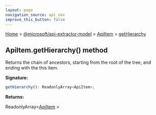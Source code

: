 ```yaml
---
layout: page
navigation_source: api_nav
improve_this_button: false
---
```



[Home](./index.md) &gt; [@microsoft/api-extractor-model](./api-extractor-model.md) &gt; [ApiItem](./api-extractor-model.apiitem.md) &gt; [getHierarchy](./api-extractor-model.apiitem.gethierarchy.md)

## ApiItem.getHierarchy() method

Returns the chain of ancestors, starting from the root of the tree, and ending with the this item.

<b>Signature:</b>

```typescript
getHierarchy(): ReadonlyArray<ApiItem>;
```
<b>Returns:</b>

ReadonlyArray&lt;[ApiItem](./api-extractor-model.apiitem.md) &gt;
